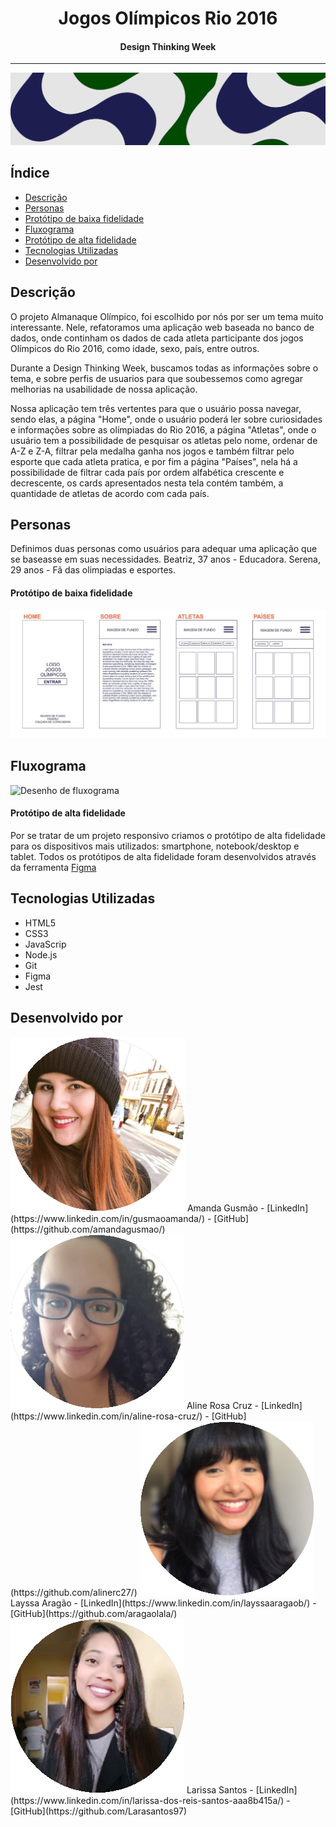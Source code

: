 
<h1 align="center"> Jogos Olímpicos Rio 2016 </h1>
<h4 align="center">Design Thinking Week </h4>

---
<img src="readme/faixa.png" alt="BannerOlimpiadas">

## Índice

- [Descrição](#descrição)
- [Personas](#Personas)
- [Protótipo de baixa fidelidade](#Protótipo-de-baixa-fidelidade)
- [Fluxograma](#Fluxograma)
- [Protótipo de alta fidelidade](#Protótipo-de-alta-fidelidade)
- [Tecnologias Utilizadas](#Tecnologias-Utilizadas)
- [Desenvolvido por](#desenvolvido-por)

## Descrição

O projeto Almanaque Olímpico, foi escolhido por nós por ser um tema muito interessante. Nele, refatoramos uma aplicação web baseada no banco de dados, onde continham os dados de cada atleta participante dos jogos Olímpicos do Rio 2016, como idade, sexo, país, entre outros.

Durante a Design Thinking Week, buscamos todas as informações sobre o tema, e sobre perfis de usuarios para que soubessemos como agregar melhorias na usabilidade de nossa aplicação.

Nossa aplicação tem três vertentes para que o usuário possa navegar, sendo elas, a página "Home", onde o usuário poderá ler sobre curiosidades e informações sobre as olímpiadas do Rio 2016, a página "Atletas", onde o usuário tem a possibilidade de pesquisar os atletas pelo nome, ordenar de A-Z e Z-A, filtrar pela medalha ganha nos jogos e também filtrar pelo esporte que cada atleta pratica, e por fim a página "Países", nela há a possibilidade de filtrar cada país por ordem alfabética crescente e decrescente, os cards apresentados nesta tela contém também, a quantidade de atletas de acordo com cada país.

## Personas

Definimos duas personas como usuários para adequar uma aplicação que se baseasse em suas necessidades.
Beatriz, 37 anos - Educadora.
Serena, 29 anos - Fã das olimpiadas e esportes.

#### Protótipo de baixa fidelidade

![Desenho de baixa fidelidade](readme/baixa.jpeg)

## Fluxograma

![Desenho de fluxograma](readme/fluxo.jpeg)

#### Protótipo de alta fidelidade

Por se tratar de um projeto responsivo criamos o protótipo de alta fidelidade para os dispositivos mais utilizados: smartphone, notebook/desktop e tablet.
Todos os protótipos de alta fidelidade foram desenvolvidos através da ferramenta [Figma](https://www.figma.com/file/0m0Zwxst6GeezXK5OVuOMI/Prot%C3%B3tipo-de-alta-fidelidade---Data-Lovers---Ol%C3%ADmpiadas-(Copy---Squad-8)?node-id=209%3A3)

## Tecnologias Utilizadas

- HTML5
- CSS3
- JavaScrip
- Node.js
- Git
- Figma
- Jest

## Desenvolvido por

<img src="readme/amanda.png" alt="amanda">
Amanda Gusmão - [LinkedIn](https://www.linkedin.com/in/gusmaoamanda/) - [GitHub](https://github.com/amandagusmao/)
<img src="readme/aline.png" alt="aline">
Aline Rosa Cruz - [LinkedIn](https://www.linkedin.com/in/aline-rosa-cruz/) - [GitHub](https://github.com/alinerc27/)
<img src="readme/layssa.png" alt="layssa">
Layssa Aragão - [LinkedIn](https://www.linkedin.com/in/layssaaragaob/) - [GitHub](https://github.com/aragaolala/)
<img src="readme/larissa.png" alt="larissa">
Larissa Santos - [LinkedIn](https://www.linkedin.com/in/larissa-dos-reis-santos-aaa8b415a/) - [GitHub](https://github.com/Larasantos97)
